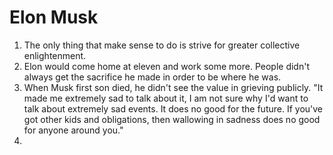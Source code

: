 # Elon Musk

1. The only thing that make sense to do is strive for greater collective enlightenment.
2. Elon would come home at eleven and work some more. People didn't always get the sacrifice he made in order to be where he was. 
3. When Musk first son died, he didn't see the value in grieving publicly. "It made me extremely sad to talk about it, I am not sure why I'd want to talk about extremely sad events. It does no good for the future. If you've got other kids and obligations, then wallowing in sadness does no good for anyone around you."
4. 

